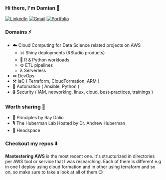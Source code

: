 ### Hi there, I'm Damian 👋

<p align="left">
   <a href="https://www.linkedin.com/in/damianbudelewski/"><img alt="LinkedIn" src="https://img.shields.io/badge/-damianbudelewski-0075b5?style=flat-square&logo=Linkedin&logoColor=white&link=https://www.linkedin.com/in/damianbudelewski/"></a>
   <a href="mailto:damian.budelewski@gmail.com"><img alt="Gmail" src="https://img.shields.io/badge/-damian.budelewski@gmail.com-eb4336?style=flat-square&logo=Gmail&logoColor=white&link=mailto:damian.budelewski@gmail.com"></a>
   <a href="https://budelewski.com/"><img alt="Portfolio" src="https://img.shields.io/badge/-budelewski.com-orange?style=flat-square&logo=squarespace&logoColor=white&link=https://budelewski.com/"></a>
</p>

### Domains ⚡️

- ☁️  Cloud Computing for Data Science related projects on AWS
  - 📊 Shiny deployments (RStudio products)
  - 🐍 R & Python workloads
  - ⚙️  ETL pipelines
  - ƛ  Serverless 
- ∞ DevOps 
- ⚒️  IaC ( Terraform, CloudFormation, ARM )
- 🚀 Automation ( Ansible, Python )
- 🔒 Security ( IAM, networking, linux, cloud, best-practices, trainings )

### Worth sharing 🧠

- 📕 Principles by Ray Dalio
- 🎙 The Huberman Lab Hosted by Dr. Andrew Huberman
- 🧘 Headspace

### Checkout my repos ⬇️

**Mastestering AWS** is the most recent one. It's structurized in directories per AWS tool or service that I was researching. Each of them is different e.g in one I deploy using cloud formation and in other using terraform and so on, so make sure to take a look at all of them 😉
